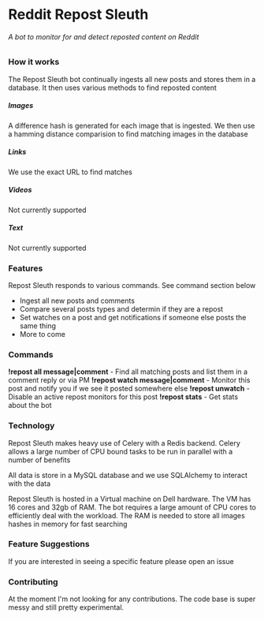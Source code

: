 # Reddit Repost Sleuth
###### A bot to monitor for and detect reposted content on Reddit

### How it works
The Repost Sleuth bot continually ingests all new posts and stores them in a database. It then uses various methods to find reposted content

##### Images
A difference hash is generated for each image that is ingested. We then use a hamming distance comparision to find matching images in the database

##### Links
We use the exact URL to find matches

##### Videos
Not currently supported

##### Text
Not currently supported

### Features
Repost Sleuth responds to various commands.  See command section below

* Ingest all new posts and comments
* Compare several posts types and determin if they are a repost
* Set watches on a post and get notifications if someone else posts the same thing
* More to come

### Commands
**!repost all message|comment** - Find all matching posts and list them in a comment reply or via PM
**!repost watch message|comment** - Monitor this post and notify you if we see it posted somewhere else
**!repost unwatch** - Disable an active repost monitors for this post
**!repost stats** - Get stats about the bot

### Technology

Repost Sleuth makes heavy use of Celery with a Redis backend.  Celery allows a large number of CPU bound tasks to be run in parallel with a number of benefits  

All data is store in a MySQL database and we use SQLAlchemy to interact with the data

Repost Sleuth is hosted in a Virtual machine on Dell hardware. The VM has 16 cores and 32gb of RAM.  The bot requires a large amount of CPU cores to efficiently deal with the workload.  The RAM is needed to store all images hashes in memory for fast searching

### Feature Suggestions
If you are interested in seeing a specific feature please open an issue 

### Contributing 

At the moment I'm not looking for any contributions. The code base is super messy and still pretty experimental. 